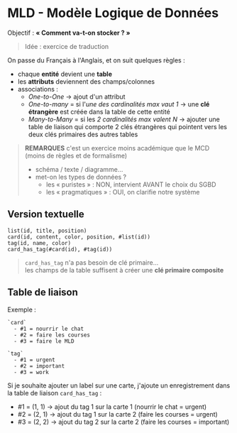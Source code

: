 # MLD - Modèle Logique de Données

Objectif : **« Comment va-t-on stocker ? »**

> Idée : exercice de traduction

On passe du Français à l'Anglais, et on suit quelques règles :

- chaque **entité** devient une **table**
- les **attributs** deviennent des champs/colonnes
- associations :
  - _One-to-One_ → ajout d'un attribut
  - _One-to-many_ = si l'_une des cardinalités max vaut 1_
    → une **clé étrangère** est créée dans la table de cette entité
  - _Many-to-Many_ = si les _2 cardinalités max valent N_
    → ajouter une table de liaison qui comporte 2 clés étrangères
    qui pointent vers les deux clés primaires des autres tables

> **REMARQUES** c'est un exercice moins académique que le MCD
> (moins de règles et de formalisme)
>
> - schéma / texte / diagramme…
> - met-on les types de données ?
>   - les « puristes » : NON, intervient AVANT le choix du SGBD
>   - les « pragmatiques » : OUI, on clarifie notre système

## Version textuelle

```text
list(id, title, position)
card(id, content, color, position, #list(id))
tag(id, name, color)
card_has_tag(#card(id), #tag(id))
```

> `card_has_tag` n'a pas besoin de clé primaire…  
> les champs de la table suffisent à créer une
> **clé primaire composite**

## Table de liaison

Exemple :

```text
`card`
  - #1 = nourrir le chat
  - #2 = faire les courses
  - #3 = faire le MLD

`tag` 
  - #1 = urgent
  - #2 = important
  - #3 = work
```

Si je souhaite ajouter un label sur une carte,
j'ajoute un enregistrement dans la table de liaison `card_has_tag` :

- #1 = (1, 1) → ajout du tag 1 sur la carte 1 (nourrir le chat = urgent)
- #2 = (2, 1) → ajout du tag 1 sur la carte 2 (faire les courses = urgent)
- #3 = (2, 2) → ajout du tag 2 sur la carte 2 (faire les courses = important)
